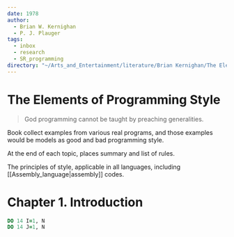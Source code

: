 ```yaml
---
date: 1978
author:
  - Brian W. Kernighan
  - P. J. Plauger
tags:
  - inbox
  - research
  - SR_programming
directory: "~/Arts_and_Entertainment/literature/Brian Kernighan/The Elements of Programming Style, 2nd Edition (2083)/"
---
```


# The Elements of Programming Style

> God programming cannot be taught by preaching generalities.

Book collect examples from various real programs, and those examples would be
models as good and bad programming style.

At the end of each topic, places summary and list of rules.

The principles of style, applicable in all languages, including
[[Assembly_language|assembly]] codes.

# Chapter 1. Introduction

```fortran
DO 14 I=1, N
DO 14 J=1, N
```
